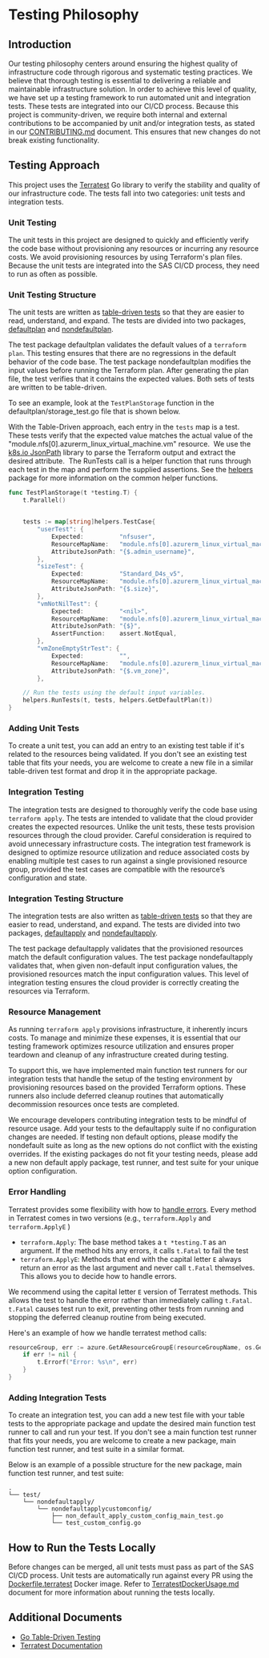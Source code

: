 # Testing Philosophy

## Introduction
Our testing philosophy centers around ensuring the highest quality of infrastructure code through rigorous and systematic testing practices. We believe that thorough testing is essential to delivering a reliable and maintainable infrastructure solution. In order to achieve this level of quality, we have set up a testing framework to run automated unit and integration tests. These tests are integrated into our CI/CD process. Because this project is community-driven, we require both internal and external contributions to be accompanied by unit and/or integration tests, as stated in our [CONTRIBUTING.md](../../CONTRIBUTING.md) document. This ensures that new changes do not break existing functionality.

## Testing Approach

This project uses the [Terratest](https://terratest.gruntwork.io/) Go library to verify the stability and quality of our infrastructure code. The tests fall into two categories: unit tests and integration tests.

### Unit Testing

The unit tests in this project are designed to quickly and efficiently verify the code base without provisioning any resources or incurring any resource costs. We avoid provisioning resources by using Terraform's plan files. Because the unit tests are integrated into the SAS CI/CD process, they need to run as often as possible.

### Unit Testing Structure

The unit tests are written as [table-driven tests](https://go.dev/wiki/TableDrivenTests) so that they are easier to read, understand, and expand. The tests are divided into two packages, [defaultplan](../../test/defaultplan) and [nondefaultplan](../../test/nondefaultplan).

The test package defaultplan validates the default values of a `terraform plan`. This testing ensures that there are no regressions in the default behavior of the code base. The test package nondefaultplan modifies the input values before running the Terraform plan. After generating the plan file, the test verifies that it contains the expected values. Both sets of tests are written to be table-driven.

To see an example, look at the `TestPlanStorage` function in the defaultplan/storage_test.go file that is shown below.

With the Table-Driven approach, each entry in the `tests` map is a test. These tests verify that the expected value matches the actual value of the "module.nfs[0].azurerm_linux_virtual_machine.vm" resource.  We use the [k8s.io JsonPath](https://pkg.go.dev/k8s.io/client-go@v0.28.4/util/jsonpath) library to parse the Terraform output and extract the desired attribute.  The RunTests call is a helper function that runs through each test in the map and perform the supplied assertions. See the [helpers](../../test/helpers) package for more information on the common helper functions.

```go
func TestPlanStorage(t *testing.T) {
    t.Parallel()


    tests := map[string]helpers.TestCase{
        "userTest": {
            Expected:          "nfsuser",
            ResourceMapName:   "module.nfs[0].azurerm_linux_virtual_machine.vm",
            AttributeJsonPath: "{$.admin_username}",
        },
        "sizeTest": {
            Expected:          "Standard_D4s_v5",
            ResourceMapName:   "module.nfs[0].azurerm_linux_virtual_machine.vm",
            AttributeJsonPath: "{$.size}",
        },
        "vmNotNilTest": {
            Expected:          "<nil>",
            ResourceMapName:   "module.nfs[0].azurerm_linux_virtual_machine.vm",
            AttributeJsonPath: "{$}",
            AssertFunction:    assert.NotEqual,
        },
        "vmZoneEmptyStrTest": {
            Expected:          "",
            ResourceMapName:   "module.nfs[0].azurerm_linux_virtual_machine.vm",
            AttributeJsonPath: "{$.vm_zone}",
        },

    // Run the tests using the default input variables.
    helpers.RunTests(t, tests, helpers.GetDefaultPlan(t))
}
```
### Adding Unit Tests

To create a unit test, you can add an entry to an existing test table if it's related to the resources being validated. If you don't see an existing test table that fits your needs, you are welcome to create a new file in a similar table-driven test format and drop it in the appropriate package.

### Integration Testing

The integration tests are designed to thoroughly verify the code base using `terraform apply`. The tests are intended to validate that the cloud provider creates the expected resources. Unlike the unit tests, these tests provision resources through the cloud provider. Careful consideration is required to avoid unnecessary infrastructure costs. The integration test framework is designed to optimize resource utilization and reduce associated costs by enabling multiple test cases to run against a single provisioned resource group, provided the test cases are compatible with the resource’s configuration and state.

### Integration Testing Structure

The integration tests are also written as [table-driven tests](https://go.dev/wiki/TableDrivenTests) so that they are easier to read, understand, and expand. The tests are divided into two packages, [defaultapply](../../test/defaultapply) and [nondefaultapply](../../test/nondefaultapply).

The test package defaultapply validates that the provisioned resources match the default configuration values. The test package nondefaultapply validates that, when given non-default input configuration values, the provisioned resources match the input configuration values. This level of integration testing ensures the cloud provider is correctly creating the resources via Terraform.

### Resource Management

As running `terraform apply` provisions infrastructure, it inherently incurs costs. To manage and minimize these expenses, it is essential that our testing framework optimizes resource utilization and ensures proper teardown and cleanup of any infrastructure created during testing.

To support this, we have implemented main function test runners for our integration tests that handle the setup of the testing environment by provisioning resources based on the provided Terraform options. These runners also include deferred cleanup routines that automatically decommission resources once tests are completed.

We encourage developers contributing integration tests to be mindful of resource usage. Add your tests to the defaultapply suite if no configuration changes are needed.  If testing non default options, please modify the nondefault suite as long as the new options do not conflict with the existing overrides. If the existing packages do not fit your testing needs, please add a new non default apply package, test runner, and test suite for your unique option configuration.

### Error Handling

Terratest provides some flexibility with how to [handle errors](https://terratest.gruntwork.io/docs/testing-best-practices/error-handling/). Every method in Terratest comes in two versions (e.g., `terraform.Apply` and `terraform.ApplyE` )

* `terraform.Apply`: The base method takes a `t *testing.T` as an argument. If the method hits any errors, it calls `t.Fatal` to fail the test
* `terraform.ApplyE`: Methods that end with the capital letter `E` always return an error as the last argument and never call `t.Fatal` themselves. This allows you to decide how to handle errors.

We recommend using the capital letter `E` version of Terratest methods. This allows the test to handle the error rather than immediately calling `t.Fatal`. `t.Fatal` causes test run to exit, preventing other tests from running and stopping the deferred cleanup routine from being executed.

Here's an example of how we handle terratest method calls:

```go
resourceGroup, err := azure.GetAResourceGroupE(resourceGroupName, os.Getenv("TF_VAR_subscription_id"))
	if err != nil {
		t.Errorf("Error: %s\n", err)
	}
}
```

### Adding Integration Tests

To create an integration test, you can add a new test file with your table tests to the appropriate package and update the desired main function test runner to call and run your test.  If you don't see a main function test runner that fits your needs, you are welcome to create a new package, main function test runner, and test suite in a similar format.

Below is an example of a possible structure for the new package, main function test runner, and test suite:

    .
    └── test/
        └── nondefaultapply/
            └── nondefaultapplycustomconfig/
                ├── non_default_apply_custom_config_main_test.go
                └── test_custom_config.go


## How to Run the Tests Locally

Before changes can be merged, all unit tests must pass as part of the SAS CI/CD process. Unit tests are automatically run against every PR using the [Dockerfile.terratest](../../Dockerfile.terratest) Docker image. Refer to [TerratestDockerUsage.md](./TerratestDockerUsage.md) document for more information about running the tests locally.

## Additional Documents

* [Go Table-Driven Testing](https://go.dev/wiki/TableDrivenTests)
* [Terratest Documentation](https://terratest.gruntwork.io/docs/)